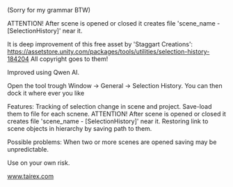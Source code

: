(Sorry for my grammar BTW)

ATTENTION!
After scene is opened or closed it creates file 'scene_name - [SelectionHistory]' near it. 

It is deep improvement of this free asset by 'Staggart Creations': https://assetstore.unity.com/packages/tools/utilities/selection-history-184204
All copyright goes to them!

Improved using Qwen AI.

Open the tool trough
     Window -> General -> Selection History. 
     You can then dock it where ever you like

Features:
    Tracking of selection change in scene and project.
    Save-load them to file for each scnene.
           ATTENTION!
           After scene is opened or closed it creates file 'scene_name - [SelectionHistory]' near it. 
   Restoring link to scene objects in hierarchy by saving path to them.

Possible problems:
   When two or more scenes are opened saving may be unpredictable.

Use on your own risk.

www.tairex.com
